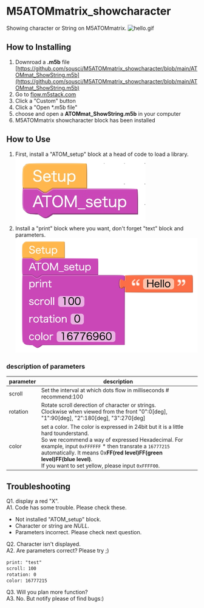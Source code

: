 # M5ATOMmatrix_showcharacter
Showing character or String on M5ATOMmatrix.
![hello.gif](https://github.com/sousci/M5ATOMmatrix_showcharacter/blob/main/hello.gif)

## How to Installing
1. Downroad a **.m5b** file [https://github.com/sousci/M5ATOMmatrix_showcharacter/blob/main/ATOMmat_ShowString.m5b](https://github.com/sousci/M5ATOMmatrix_showcharacter/blob/main/ATOMmat_ShowString.m5b)
1. Go to [flow.m5stack.com](flow.mt5stack.com)
1. Click a "Custom" button
1. Click a "Open \*.m5b file"
1. choose and open a **ATOMmat_ShowString.m5b** in your computer
1. M5ATOMmatrix showcharacter block has been installed

## How to Use
1. First, install a "ATOM_setup" block at a head of code to load a library.  
![install_ATOM_setup](https://github.com/sousci/M5ATOMmatrix_showcharacter/blob/main/install_ATOM_setup.png)  
1. Install a "print" block where you want, don't forget "text" block and parameters.  
![install_print_block](https://github.com/sousci/M5ATOMmatrix_showcharacter/blob/main/install_print_block.png)  

### description of parameters
| parameter | description |
----|---- 
| scroll | Set the interval at which dots flow in milliseconds # recommend:100 |
| rotation | Rotate scroll derection of character or strings. <br> Clockwise when viewed from the front "0":0[deg], "1":90[deg], "2":180[deg], "3":270[deg] |
| color | set a color. The color is expressed in 24bit but it is a little hard tounderstand. <br> So we recommend a way of expressed Hexadecimal. For example, input `0xFFFFFF` * then transrate a `16777215` automatically. It means 0x**FF(red level)FF(green level)FF(blue level)**. <br> If you want to set yellow, please input `0xFFFF00`.|

## Troubleshooting
Q1. display a red "X".  
A1. Code has some trouble. Please check these.
 * Not installed "ATOM_setup" block.
 * Character or string are *NULL*.
 * Parameters incorrect. Please check next question.

Q2. Character isn't displayed.  
A2. Are parameters correct? 
Please try ;)
```
print: "test"
scroll: 100
rotation: 0
color: 16777215
```

Q3. Will you plan more function?  
A3. No. But notify please of find bugs:)
